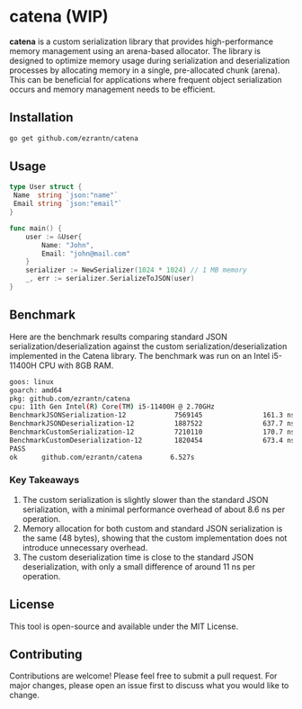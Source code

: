 # catena (WIP)

**catena** is a custom serialization library that provides high-performance memory management using an arena-based allocator. The library is designed to optimize memory usage during serialization and deserialization processes by allocating memory in a single, pre-allocated chunk (arena). This can be beneficial for applications where frequent object serialization occurs and memory management needs to be efficient.

## Installation

```bash
go get github.com/ezrantn/catena
```

## Usage

```go
type User struct {
 Name  string `json:"name"`
 Email string `json:"email"`
}

func main() {
    user := &User{
        Name: "John",
        Email: "john@mail.com"
    }
    serializer := NewSerializer(1024 * 1024) // 1 MB memory
    _, err := serializer.SerializeToJSON(user)
}
```

## Benchmark

Here are the benchmark results comparing standard JSON serialization/deserialization against the custom serialization/deserialization implemented in the Catena library. The benchmark was run on an Intel i5-11400H CPU with 8GB RAM.

```bash
goos: linux
goarch: amd64
pkg: github.com/ezrantn/catena
cpu: 11th Gen Intel(R) Core(TM) i5-11400H @ 2.70GHz
BenchmarkJSONSerialization-12            7569145               161.3 ns/op            48 B/op          1 allocs/op
BenchmarkJSONDeserialization-12          1887522               637.7 ns/op           280 B/op          7 allocs/op
BenchmarkCustomSerialization-12          7210110               170.7 ns/op            48 B/op          1 allocs/op
BenchmarkCustomDeserialization-12        1820454               673.4 ns/op           280 B/op          7 allocs/op
PASS
ok      github.com/ezrantn/catena       6.527s
```

### Key Takeaways

1. The custom serialization is slightly slower than the standard JSON serialization, with a minimal performance overhead of about 8.6 ns per operation.
2. Memory allocation for both custom and standard JSON serialization is the same (48 bytes), showing that the custom implementation does not introduce unnecessary overhead.
3. The custom deserialization time is close to the standard JSON deserialization, with only a small difference of around 11 ns per operation.

## License

This tool is open-source and available under the MIT License.

## Contributing

Contributions are welcome! Please feel free to submit a pull request. For major changes, please open an issue first to discuss what you would like to change.
